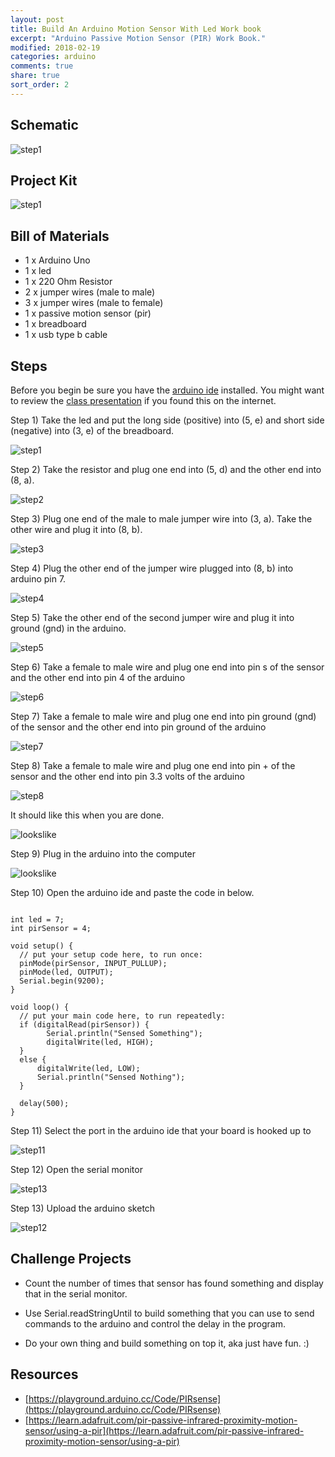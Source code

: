 ```yaml
---
layout: post
title: Build An Arduino Motion Sensor With Led Work book
excerpt: "Arduino Passive Motion Sensor (PIR) Work Book."
modified: 2018-02-19
categories: arduino
comments: true
share: true
sort_order: 2
---
```


## Schematic

![step1](/learnaustintech/images/arduino/2017-09-11-arduino-passive-motion-sensor/PIR_Sensor_bb.png)

## Project Kit

![step1](/learnaustintech/images/arduino/2017-09-11-arduino-passive-motion-sensor/kit.jpg)


## Bill of Materials 

- 1 x Arduino Uno
- 1 x led 
- 1 x 220 Ohm Resistor
- 2 x jumper wires (male to male)
- 3 x jumper wires (male to female)
- 1 x passive motion sensor (pir)
- 1 x breadboard
- 1 x usb type b cable

## Steps

Before you begin be sure you have the [arduino ide](https://www.arduino.cc/en/Main/Software) installed.  You might want to review the [class presentation](https://docs.google.com/presentation/d/1NVXJuoGbR-pNWjyHMJpdIDgtxiLFyZJTAl8aILhjp4g/edit?usp=sharing)
if you found this on the internet.

Step 1) Take the led and put the long side (positive) into (5, e) and short side (negative) into (3, e) of the breadboard.

![step1](/learnaustintech/images/arduino/2017-09-11-arduino-passive-motion-sensor/step1.jpg)

Step 2) Take the resistor and plug one end into (5, d) and the other end into (8, a).

![step2](/learnaustintech/images/arduino/2017-09-11-arduino-passive-motion-sensor/step2.jpg)

Step 3) Plug one end of the male to male jumper wire into (3, a).  Take the other wire and plug it into (8, b).

![step3](/learnaustintech/images/arduino/2017-09-11-arduino-passive-motion-sensor/step3.jpg)

Step 4) Plug the other end of the jumper wire plugged into (8, b) into arduino pin 7.

![step4](/learnaustintech/images/arduino/2017-09-11-arduino-passive-motion-sensor/step4.jpg)

Step 5) Take the other end of the second jumper wire and plug it into ground (gnd) in the arduino.

![step5](/learnaustintech/images/arduino/2017-09-11-arduino-passive-motion-sensor/step5.jpg)

Step 6) Take a female to male wire and plug one end into pin s of the sensor and the other end into pin 4 of the arduino

![step6](/learnaustintech/images/arduino/2017-09-11-arduino-passive-motion-sensor/step6.jpg)

Step 7) Take a female to male wire and plug one end into pin ground (gnd) of the sensor and the other end into pin 
ground of the arduino

![step7](/learnaustintech/images/arduino/2017-09-11-arduino-passive-motion-sensor/step7.jpg)

Step 8) Take a female to male wire and plug one end into pin + of the sensor and the other end into pin 
        3.3 volts of the arduino

![step8](/learnaustintech/images/arduino/2017-09-11-arduino-passive-motion-sensor/step8.jpg)

It should like this when you are done.

![lookslike](/learnaustintech/images/arduino/2017-09-11-arduino-passive-motion-sensor/looklike.jpg)

Step 9) Plug in the arduino into the computer

![lookslike](/learnaustintech/images/arduino/2017-09-11-arduino-passive-motion-sensor/looklike.jpg)

Step 10) Open the arduino ide and paste the code in below.

```

int led = 7;
int pirSensor = 4;

void setup() {
  // put your setup code here, to run once:
  pinMode(pirSensor, INPUT_PULLUP);
  pinMode(led, OUTPUT);
  Serial.begin(9200);
}

void loop() {
  // put your main code here, to run repeatedly:
  if (digitalRead(pirSensor)) {
        Serial.println("Sensed Something");
        digitalWrite(led, HIGH);
  }
  else {
      digitalWrite(led, LOW);
      Serial.println("Sensed Nothing");
  }

  delay(500);
}
```

Step 11) Select the port in the arduino ide that your board is hooked up to

![step11](/learnaustintech/images/arduino/2017-09-11-arduino-passive-motion-sensor/step11.png)

Step 12) Open the serial monitor

![step13](/learnaustintech/images/arduino/2017-09-11-arduino-passive-motion-sensor/step13.png)

Step 13) Upload the arduino sketch

![step12](/learnaustintech/images/arduino/2017-09-11-arduino-passive-motion-sensor/step12.png)



## Challenge Projects

- Count the number of times that sensor has found something and display that in the serial monitor. 

- Use Serial.readStringUntil to build something that you can use to send commands to the arduino and control the 
delay in the program.

- Do your own thing and build something on top it, aka just have fun. :)


## Resources

- [https://playground.arduino.cc/Code/PIRsense](https://playground.arduino.cc/Code/PIRsense)
- [https://learn.adafruit.com/pir-passive-infrared-proximity-motion-sensor/using-a-pir](https://learn.adafruit.com/pir-passive-infrared-proximity-motion-sensor/using-a-pir)
